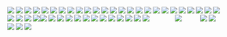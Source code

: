 ![](https://64.media.tumblr.com/0ce14c5563d4ebf8d16bd500a3bd9027/ef7b7687259e6b3c-af/s100x200/b68ee13ae5a2998e4cda8507db1049afd1bef07a.pnj) ![](https://64.media.tumblr.com/72024d0026960f9475a802dfb06cdc26/e3653219d1396e0c-e0/s100x200/ef3d0c352be1f65ab98d79e70ecb726ea1a1f4b5.gifv) ![](https://64.media.tumblr.com/da56d0ede08ae2b9f13d07f3cb490d93/d916ba42e9e7eac2-cc/s100x200/a4b8dafd4792279784b2e9b05d94328c0a1da8fc.jpg) ![](https://64.media.tumblr.com/cb10ac6a5270ef722495aafd68cd360a/37a4cec1eae8f35f-d6/s100x200/faa34d380e189b0a9dba550483d2253c0cd5e88b.pnj) ![](https://64.media.tumblr.com/28a179a2771fc2c466c9ad97ee2d8024/3865780681b0a686-5e/s100x200/aed8dc7f0ffb114fc9122ee945cd0a652c762357.pnj) ![](https://64.media.tumblr.com/d9f3bc1610dda846678caf5fe04d8490/722a7e10bd16df71-45/s100x200/61512ab8679f86786e1535c8b17e46a8ba652c53.pnj) ![](https://64.media.tumblr.com/d9a1842f57503355cbe10409a7574912/b6b32c62a8bf8500-4b/s100x200/32fc619ab32d96524cc456176cf3ecdd8a53e5c8.gifv) ![](https://64.media.tumblr.com/c9cd8f91045840d278e867a98238e46f/417d5ae55f2bb8d9-f2/s100x200/322cc724d401852d99c0f562b40d06d34594271b.gifv) ![](https://64.media.tumblr.com/7047df06570e8d3e907f7c346e0eaa69/0e5beea2caf3007f-03/s100x200/75a6f10970a9da5e94c92b9b8557d5c76b9fea65.pnj) ![](https://64.media.tumblr.com/64bacbc6600036e521a6ddbc4f14c8c7/95e44aab6088c3d6-76/s100x200/968416bdeafcc2d5e866a0a95587231ed18e691b.gifv) ![](https://64.media.tumblr.com/f7a8bd448cb0ec6997c7d46ff25208f5/1bf5183509c62356-c1/s100x200/f6e553ba1d564edda4d18d74721cae605c9bbb3c.pnj) ![](https://64.media.tumblr.com/e0f0fccabc2c35ccd8ec36ad2dc435ca/ea0886f21ea4fc97-6f/s100x200/9d40f59cf5ed954c08c216f0aad8ee97382a4d37.gifv) ![](https://64.media.tumblr.com/04c608c4b75400db88cc9a93d1e63961/d2e1a2183d1620db-d2/s100x200/a8231144f537c4453a45ebd6568cad38d7bd9ae7.pnj) ![](https://64.media.tumblr.com/8c2a64b8dd2fbeb3cf3825c0ca898bae/ec61887032664220-84/s100x200/a410a5da12fa1de0f31b6a84f5972983d5f90dcd.gifv) ![](https://64.media.tumblr.com/a77414c7b4eff83c9d50658c66354192/9af10e6ef50ca95b-d4/s100x200/9914e773a4733fea7b456954bf4230d8cb4b9064.gifv) ![](https://64.media.tumblr.com/9fb2e42c06b8771d2c1199b7635c4059/87e5bea842243b20-fb/s100x200/a790fae5a36758c07052e6fc5b481ae670d59232.gifv) ![](https://64.media.tumblr.com/c821a5a8f195d331a00a3a660a4121a5/66085993d9ff5c38-22/s100x200/9a9fb71c2878d8ef071bd16b549a96108a94965c.pnj)
![](https://64.media.tumblr.com/09bb327913bfbd3d4c04a382d52e8e7f/b574f4a39f7de4a6-56/s100x200/36df8d018ba5789f1f49541e6af4ed3cfb3c7967.pnj) ![](https://64.media.tumblr.com/699989ed52e34d6f9004d87b4e0d5f47/d79b386dd434d7d8-92/s100x200/3690772ac9de7515734b8f855cae5d97bbd02833.gifv) ![](https://64.media.tumblr.com/d47c1149bc92848c7e6adb7b8fbe53ef/09e7d35d9a845ed5-e2/s250x400/bc6d7de070fb0b5d4a4b7760198ea9621e651775.gifv) ![](https://64.media.tumblr.com/39a94a8e906e351e71232baac48b5707/f278899b7e79a29f-32/s100x200/3e57a1aeb810bee796d728c8f0fa18d10060a958.gifv) ![](https://64.media.tumblr.com/54e085a8f69e716e9b01f1fde2b01f8b/3865780681b0a686-f5/s100x200/3db800e509f31ecafc4e81f683d8b835e53e7a9b.gifv) ![](https://64.media.tumblr.com/a78f8a1a5ea19cb81be5f8a672a93bae/8126fef90b38b569-38/s100x200/e5af75e2da7cefff61db25e81f1a5a10f817fdbc.pnj) ![](https://64.media.tumblr.com/fe97c76953313373b5d299cb8949a32f/88e8cb526b313b34-55/s100x200/cdf42de64ee484168062218490ce536d1bac0d0c.gifv) ![](https://64.media.tumblr.com/433c76263d31b2bcab2410b9838ed0c4/610ca4af192f4757-37/s100x200/c3ba2bd4330b15b91da5d791f660e0e4e28b7515.jpg) ![](https://64.media.tumblr.com/9a7e784aa08c331c2772f423b418e416/39206f329e6e7408-7f/s100x200/060e68fb580d361cc5d3c305a466b4b8dca031a4.pnj) ![](https://64.media.tumblr.com/ddae69ee1bb2e0aa7fb80b01456b6f3d/d79b386dd434d7d8-23/s100x200/944d4929cc78ea687c95283f9a9eed3646320ef4.pnj) ![](https://64.media.tumblr.com/bd45c198d5ddd87b04f71a03ced9575e/f278899b7e79a29f-fe/s100x200/2b44a8fdf2eb9a9caecc6345475a73a18a0dc5bf.pnj) ![](https://64.media.tumblr.com/9245a15dad34f3b6bd5179908407ec73/e16d9c3fd8438e13-af/s100x200/ccf910778204ed13b524dc4db741a009fb08e47c.jpg)![](https://64.media.tumblr.com/bf296212b2253ed82911b546887100b3/18bd1bb600eba898-aa/s100x200/9114aa893cf3459f35fd5d79b6ea70b2b7bb0e47.pnj) ![](https://64.media.tumblr.com/5aa390885138a9aba1af55d0ba86184e/47dba9724143cb2a-0a/s100x200/75dfa2076ad394a80a5ec1a0009961320765d66a.gifv) ![](https://64.media.tumblr.com/ced9c3e5778bf219e20c0bac5d054e54/1b8381f969116a1e-9c/s100x200/5d6bcffae4eb82a38c7c24bf19d128a65aacaff2.gifv) ![](https://64.media.tumblr.com/f771d61d2ac0aa74965f1b5446f2ef6b/ffbc5a9428d33495-6e/s100x200/8ca7233d38bce7b47c2dfb5a5306b0fe93692287.pnj) ![](https://64.media.tumblr.com/fab9a752dac02405ec7de6dba6ab49ee/a2c22d45d485e6f7-bd/s100x200/c70eda865e04a21cee2e6289d903df59c4ad4fe6.gifv) ![](https://64.media.tumblr.com/2aa7e01ff00d99040f040611b7bcf405/5cd52271f284eab2-ee/s100x200/acc4ab21dc90b4bc3bd1fa9ae0feabc2cbf1bb1b.gifv) ![](https://64.media.tumblr.com/46b5c432853fb13dfcb9b96937e11286/2b2b6411073cf107-0e/s100x200/fd0617020c88174149ee8f8e8248b708a2e16212.gifv) ![](https://64.media.tumblr.com/5bf02a56854e0ff898f70870bb3f7a30/2ba82c85997e6a3f-eb/s100x200/137a17a64e5aacd3da7e9001cd5d5b5d9fea69bc.gifv) ![](https://64.media.tumblr.com/67ccc098ace3346b643830f52bc58196/a7e2c73ddfcb6d77-39/s100x200/64c2a51c23fb2b8c24458228690288c8e08f2a53.pnj) ![](https://64.media.tumblr.com/18de5bda6fc8f4620b76a70ed02a1a09/3cc1544b214896ab-1f/s100x200/3f5ca4bae6499aa2cef993975944eb3a1d6a301d.pnj) ![](https://64.media.tumblr.com/f4be6943132371658572303ac2ac6816/c2339461670b057b-ef/s100x200/5d622b90a8eb4ac6a2c43aa074a4dbb023d61d83.jpg) ![](https://64.media.tumblr.com/401a4f5046ddb77268e863446eb8ea62/cd931d517393d789-c1/s100x200/4858012e9eff18ef6cfd3ad461b11a6b7f2c913a.jpg) ![](https://64.media.tumblr.com/afd20ba6c8de16b1e5edbca49a9dda10/542c1391a5391251-18/s100x200/5831b3527649a420c9d80c7e4fd7e89f2bb3f24f.gifv) ㅤㅤㅤㅤ
![](https://cdn.discordapp.com/attachments/1068940753302208605/1197312013131591751/photo_2024-01-17_05-04-28.jpg?ex=65baceb4&is=65a859b4&hm=d6e15da02013e144dce14fde24e0bda41d51e4c54d4a282272652aae36a8efa5&)
ㅤㅤㅤ![](https://64.media.tumblr.com/c26e525067de1a9d4285e451d050bad6/44b88cdeb699e68c-3b/s250x400/09627b04be19ad33c50768c5d13a4df419284a23.gifv) ![](https://64.media.tumblr.com/dfa7134894c2a3f2d47752885ec78258/46553f7b16d5ae16-bf/s250x400/b495aa6692bde6859d26bb2243ffb1c03dc6017c.gifv) ![](https://64.media.tumblr.com/06823f9b41af798cb896f59aa4b78af7/186bd89cfe934a48-b0/s250x400/7c30d3f9dfd11f3ca5578a69a32154c39482c9a0.pnj) ![](https://64.media.tumblr.com/6642a6567f447167627734d6234ba5b2/deefe9d2706f3d13-79/s250x400/b7e418515ddb38b92ef96239547d57b2ab77bfe8.gifv) ![](https://64.media.tumblr.com/5fded1f2426e26d31771c774ddba01bf/db615969721f26d4-c4/s250x400/601b0f59e174914cfebfd72f03dbdd7b052b77f0.gifv) 
